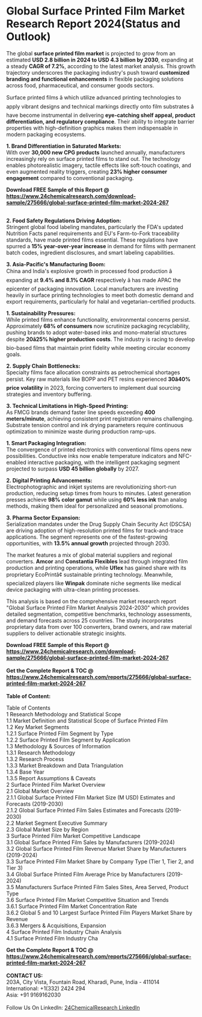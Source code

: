 <h1>Global Surface Printed Film Market Research Report 2024(Status and Outlook)</h1><p>The global <strong>surface printed film market</strong> is projected to grow from an estimated <strong>USD 2.8 billion in 2024 to USD 4.3 billion by 2030</strong>, expanding at a steady <strong>CAGR of 7.2%</strong>, according to the latest market analysis. This growth trajectory underscores the packaging industry's push toward <strong>customized branding and functional enhancements</strong> in flexible packaging solutions across food, pharmaceutical, and consumer goods sectors.</p><p>Surface printed films â which utilize advanced printing technologies to apply vibrant designs and technical markings directly onto film substrates â have become instrumental in delivering <strong>eye-catching shelf appeal, product differentiation, and regulatory compliance</strong>. Their ability to integrate barrier properties with high-definition graphics makes them indispensable in modern packaging ecosystems.</p><p><strong>1. Brand Differentiation in Saturated Markets:</strong><br>
With over <strong>30,000 new CPG products</strong> launched annually, manufacturers increasingly rely on surface printed films to stand out. The technology enables photorealistic imagery, tactile effects like soft-touch coatings, and even augmented reality triggers, creating <strong>23% higher consumer engagement</strong> compared to conventional packaging.</p><div><b>Download FREE Sample of this Report @ 
            <a href="https://www.24chemicalresearch.com/download-sample/275666/global-surface-printed-film-market-2024-267">
            https://www.24chemicalresearch.com/download-sample/275666/global-surface-printed-film-market-2024-267</a></b></div><br><p><strong>2. Food Safety Regulations Driving Adoption:</strong><br>
Stringent global food labeling mandates, particularly the FDA's updated Nutrition Facts panel requirements and EU's Farm-to-Fork traceability standards, have made printed films essential. These regulations have spurred a <strong>15% year-over-year increase</strong> in demand for films with permanent batch codes, ingredient disclosures, and smart labeling capabilities.</p><p><strong>3. Asia-Pacific's Manufacturing Boom:</strong><br>
China and India's explosive growth in processed food production â expanding at <strong>9.4% and 8.1% CAGR</strong> respectively â has made APAC the epicenter of packaging innovation. Local manufacturers are investing heavily in surface printing technologies to meet both domestic demand and export requirements, particularly for halal and vegetarian-certified products.</p><p><strong>1. Sustainability Pressures:</strong><br>
While printed films enhance functionality, environmental concerns persist. Approximately <strong>68% of consumers</strong> now scrutinize packaging recyclability, pushing brands to adopt water-based inks and mono-material structures despite <strong>20â25% higher production costs</strong>. The industry is racing to develop bio-based films that maintain print fidelity while meeting circular economy goals.</p><p><strong>2. Supply Chain Bottlenecks:</strong><br>
Specialty films face allocation constraints as petrochemical shortages persist. Key raw materials like BOPP and PET resins experienced <strong>30â40% price volatility</strong> in 2023, forcing converters to implement dual sourcing strategies and inventory buffering.</p><p><strong>3. Technical Limitations in High-Speed Printing:</strong><br>
As FMCG brands demand faster line speeds exceeding <strong>400 meters/minute</strong>, achieving consistent print registration remains challenging. Substrate tension control and ink drying parameters require continuous optimization to minimize waste during production ramp-ups.</p><p><strong>1. Smart Packaging Integration:</strong><br>
The convergence of printed electronics with conventional films opens new possibilities. Conductive inks now enable temperature indicators and NFC-enabled interactive packaging, with the intelligent packaging segment projected to surpass <strong>USD 45 billion globally</strong> by 2027.</p><p><strong>2. Digital Printing Advancements:</strong><br>
Electrophotographic and inkjet systems are revolutionizing short-run production, reducing setup times from hours to minutes. Latest generation presses achieve <strong>98% color gamut</strong> while using <strong>60% less ink</strong> than analog methods, making them ideal for personalized and seasonal promotions.</p><p><strong>3. Pharma Sector Expansion:</strong><br>
Serialization mandates under the Drug Supply Chain Security Act (DSCSA) are driving adoption of high-resolution printed films for track-and-trace applications. The segment represents one of the fastest-growing opportunities, with <strong>13.5% annual growth</strong> projected through 2030.</p><p>The market features a mix of global material suppliers and regional converters. <strong>Amcor</strong> and <strong>Constantia Flexibles</strong> lead through integrated film production and printing operations, while <strong>Uflex</strong> has gained share with its proprietary EcoPrintâ¢ sustainable printing technology. Meanwhile, specialized players like <strong>Winpak</strong> dominate niche segments like medical device packaging with ultra-clean printing processes.</p><p>This analysis is based on the comprehensive market research report "Global Surface Printed Film Market Analysis 2024-2030" which provides detailed segmentation, competitive benchmarks, technology assessments, and demand forecasts across 25 countries. The study incorporates proprietary data from over 100 converters, brand owners, and raw material suppliers to deliver actionable strategic insights.</p><div><b>Download FREE Sample of this Report @ 
            <a href="https://www.24chemicalresearch.com/download-sample/275666/global-surface-printed-film-market-2024-267">
            https://www.24chemicalresearch.com/download-sample/275666/global-surface-printed-film-market-2024-267</a></b></div><br><div><b>Get the Complete Report & TOC @ 
            <a href="https://www.24chemicalresearch.com/reports/275666/global-surface-printed-film-market-2024-267">
            https://www.24chemicalresearch.com/reports/275666/global-surface-printed-film-market-2024-267</a></b></div><br>
            <b>Table of Content:</b><p>Table of Contents<br />
1 Research Methodology and Statistical Scope<br />
1.1 Market Definition and Statistical Scope of Surface Printed Film<br />
1.2 Key Market Segments<br />
1.2.1 Surface Printed Film Segment by Type<br />
1.2.2 Surface Printed Film Segment by Application<br />
1.3 Methodology & Sources of Information<br />
1.3.1 Research Methodology<br />
1.3.2 Research Process<br />
1.3.3 Market Breakdown and Data Triangulation<br />
1.3.4 Base Year<br />
1.3.5 Report Assumptions & Caveats<br />
2 Surface Printed Film Market Overview<br />
2.1 Global Market Overview<br />
2.1.1 Global Surface Printed Film Market Size (M USD) Estimates and Forecasts (2019-2030)<br />
2.1.2 Global Surface Printed Film Sales Estimates and Forecasts (2019-2030)<br />
2.2 Market Segment Executive Summary<br />
2.3 Global Market Size by Region<br />
3 Surface Printed Film Market Competitive Landscape<br />
3.1 Global Surface Printed Film Sales by Manufacturers (2019-2024)<br />
3.2 Global Surface Printed Film Revenue Market Share by Manufacturers (2019-2024)<br />
3.3 Surface Printed Film Market Share by Company Type (Tier 1, Tier 2, and Tier 3)<br />
3.4 Global Surface Printed Film Average Price by Manufacturers (2019-2024)<br />
3.5 Manufacturers Surface Printed Film Sales Sites, Area Served, Product Type<br />
3.6 Surface Printed Film Market Competitive Situation and Trends<br />
3.6.1 Surface Printed Film Market Concentration Rate<br />
3.6.2 Global 5 and 10 Largest Surface Printed Film Players Market Share by Revenue<br />
3.6.3 Mergers & Acquisitions, Expansion<br />
4 Surface Printed Film Industry Chain Analysis<br />
4.1 Surface Printed Film Industry Cha</p><div><b>Get the Complete Report & TOC @ 
            <a href="https://www.24chemicalresearch.com/reports/275666/global-surface-printed-film-market-2024-267">
            https://www.24chemicalresearch.com/reports/275666/global-surface-printed-film-market-2024-267</a></b></div><br><b>CONTACT US:</b><br>
            203A, City Vista, Fountain Road, Kharadi, Pune, India - 411014<br>
            International: +1(332) 2424 294<br>
            Asia: +91 9169162030 <br><br>
            Follow Us On LinkedIn: <a href="https://www.linkedin.com/company/24chemicalresearch/">24ChemicalResearch LinkedIn</a>